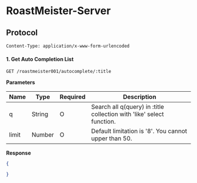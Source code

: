 # RoastMeister-Server

## Protocol

```
Content-Type: application/x-www-form-urlencoded
```

#### 1. Get Auto Completion List
```GET /roastmeister001/autocomplete/:title```

**Parameters**

Name      | Type   | Required | Description
--------- | ------ | -------- | ----------------------------------------------------------------------
q         | String | O        | Search all q(query) in :title collection with 'like' select function.
limit     | Number | O        | Default limitation is '8'. You cannot upper than 50.



**Response**
```json
{

}
```
